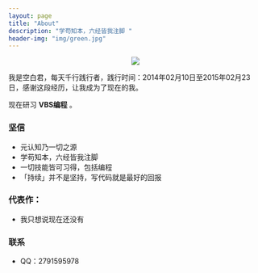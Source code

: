 ```yaml
---
layout: page
title: "About"
description: "学苟知本，六经皆我注脚 "
header-img: "img/green.jpg"
---
```



<center>
    <p><img src="https://gss0.baidu.com/7Ls0a8Sm2Q5IlBGlnYG/sys/portraitl/item/1a00e478?t=1472514681" align="center"></p>
</center>

我是空白君，每天千行践行者，践行时间：2014年02月10日至2015年02月23日，感谢这段经历，让我成为了现在的我。

现在研习 **VBS编程** 。

### 坚信


- 元认知乃一切之源
- 学苟知本，六经皆我注脚 
- 一切技能皆可习得，包括编程
- 「持续」并不是坚持，写代码就是最好的回报




### 代表作：

- 我只想说现在还没有


### 联系

- QQ：2791595978
